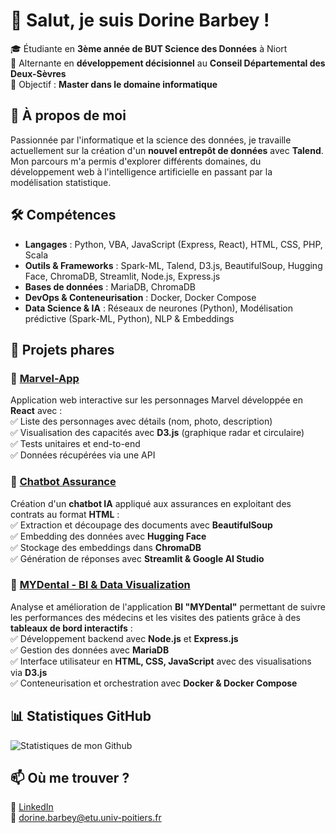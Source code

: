 # 👋 Salut, je suis Dorine Barbey !  

🎓 Étudiante en **3ème année de BUT Science des Données** à Niort  
💼 Alternante en **développement décisionnel** au **Conseil Départemental des Deux-Sèvres**  
🎯 Objectif : **Master dans le domaine informatique**  

## 🚀 À propos de moi  
Passionnée par l'informatique et la science des données, je travaille actuellement sur la création d'un **nouvel entrepôt de données** avec **Talend**. Mon parcours m'a permis d'explorer différents domaines, du développement web à l'intelligence artificielle en passant par la modélisation statistique.

## 🛠️ Compétences  
- **Langages** : Python, VBA, JavaScript (Express, React), HTML, CSS, PHP, Scala  
- **Outils & Frameworks** : Spark-ML, Talend, D3.js, BeautifulSoup, Hugging Face, ChromaDB, Streamlit, Node.js, Express.js  
- **Bases de données** : MariaDB, ChromaDB  
- **DevOps & Conteneurisation** : Docker, Docker Compose  
- **Data Science & IA** : Réseaux de neurones (Python), Modélisation prédictive (Spark-ML, Python), NLP & Embeddings  


## 🌟 Projets phares  
### 🔹 [Marvel-App](https://github.com/dodoBrb/marvel-app)  
Application web interactive sur les personnages Marvel développée en **React** avec :  
✅ Liste des personnages avec détails (nom, photo, description)  
✅ Visualisation des capacités avec **D3.js** (graphique radar et circulaire)  
✅ Tests unitaires et end-to-end  
✅ Données récupérées via une API  

### 🔹 [Chatbot Assurance](https://github.com/julietterssgnl/RAG-IUT)  
Création d'un **chatbot IA** appliqué aux assurances en exploitant des contrats au format **HTML** :  
✅ Extraction et découpage des documents avec **BeautifulSoup**  
✅ Embedding des données avec **Hugging Face**  
✅ Stockage des embeddings dans **ChromaDB**  
✅ Génération de réponses avec **Streamlit & Google AI Studio**  

### 🔹 [MYDental - BI & Data Visualization](https://github.com/julietterssgnl/mydental-bi)  
Analyse et amélioration de l'application **BI "MYDental"** permettant de suivre les performances des médecins et les visites des patients grâce à des **tableaux de bord interactifs** :  
✅ Développement backend avec **Node.js** et **Express.js**  
✅ Gestion des données avec **MariaDB**  
✅ Interface utilisateur en **HTML, CSS, JavaScript** avec des visualisations via **D3.js**  
✅ Conteneurisation et orchestration avec **Docker & Docker Compose** 

## 📊 Statistiques GitHub  
![Statistiques de mon Github](https://github-readme-stats.vercel.app/api?username=dodoBrb&show_icons=true&theme=radical)  

## 📫 Où me trouver ?  
🔗 [LinkedIn](https://fr.linkedin.com/in/dorine-barbey-7a080b2a0)  
📧 dorine.barbey@etu.univ-poitiers.fr 
